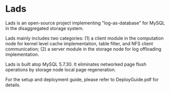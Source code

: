 # Lads

Lads is an open-source project implementing "log-as-database" for MySQL in the disaggregated storage system.

Lads mainly includes two categories: (1) a client module in the computation node for kernel level cache implementation, table filter, and NFS client communication; (2) a server module in the storage node for log offloading implementation.

Lads is built atop MySQL 5.7.30. It eliminates networked page flush operations by storage node local page regeneration.

For the setup and deployment guide, please refer to DeployGuide.pdf for details. 
